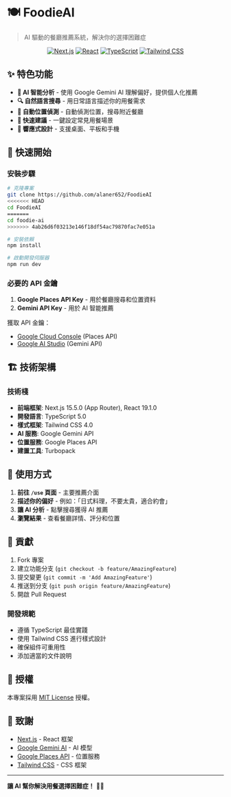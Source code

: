 # 🍽️ FoodieAI

> AI 驅動的餐廳推薦系統，解決你的選擇困難症

<div align="center">

[![Next.js](https://img.shields.io/badge/Next.js-15.5.0-black?style=for-the-badge&logo=next.js)](https://nextjs.org/)
[![React](https://img.shields.io/badge/React-19.1.0-blue?style=for-the-badge&logo=react)](https://reactjs.org/)
[![TypeScript](https://img.shields.io/badge/TypeScript-5.0-blue?style=for-the-badge&logo=typescript)](https://www.typescriptlang.org/)
[![Tailwind CSS](https://img.shields.io/badge/Tailwind_CSS-4.0-38B2AC?style=for-the-badge&logo=tailwindcss)](https://tailwindcss.com/)

</div>

## ✨ 特色功能

- **🤖 AI 智能分析** - 使用 Google Gemini AI 理解偏好，提供個人化推薦
- **🔍 自然語言搜尋** - 用日常語言描述你的用餐需求
- **📍 自動位置偵測** - 自動偵測位置，搜尋附近餐廳
- **🎯 快速建議** - 一鍵設定常見用餐場景
- **📱 響應式設計** - 支援桌面、平板和手機

## 🚀 快速開始

### 安裝步驟

```bash
# 克隆專案
git clone https://github.com/alaner652/FoodieAI
<<<<<<< HEAD
cd FoodieAI
=======
cd foodie-ai
>>>>>>> 4ab26d6f03213e146f18df54ac79870fac7e051a

# 安裝依賴
npm install

# 啟動開發伺服器
npm run dev
```

### 必要的 API 金鑰

1. **Google Places API Key** - 用於餐廳搜尋和位置資料
2. **Gemini API Key** - 用於 AI 智能推薦

獲取 API 金鑰：
- [Google Cloud Console](https://console.cloud.google.com/) (Places API)
- [Google AI Studio](https://makersuite.google.com/app/apikey) (Gemini API)

## 🏗️ 技術架構

### 技術棧

- **前端框架**: Next.js 15.5.0 (App Router), React 19.1.0
- **開發語言**: TypeScript 5.0
- **樣式框架**: Tailwind CSS 4.0
- **AI 服務**: Google Gemini API
- **位置服務**: Google Places API
- **建置工具**: Turbopack

## 📱 使用方式

1. **前往 `/use` 頁面** - 主要推薦介面
2. **描述你的偏好** - 例如：「日式料理，不要太貴，適合約會」
3. **讓 AI 分析** - 點擊搜尋獲得 AI 推薦
4. **瀏覽結果** - 查看餐廳詳情、評分和位置

## 🤝 貢獻

1. Fork 專案
2. 建立功能分支 (`git checkout -b feature/AmazingFeature`)
3. 提交變更 (`git commit -m 'Add AmazingFeature'`)
4. 推送到分支 (`git push origin feature/AmazingFeature`)
5. 開啟 Pull Request

### 開發規範

- 遵循 TypeScript 最佳實踐
- 使用 Tailwind CSS 進行樣式設計
- 確保組件可重用性
- 添加適當的文件說明

## 📄 授權

本專案採用 [MIT License](LICENSE) 授權。

## 🙏 致謝

- [Next.js](https://nextjs.org/) - React 框架
- [Google Gemini AI](https://ai.google.dev/) - AI 模型
- [Google Places API](https://developers.google.com/maps/documentation/places) - 位置服務
- [Tailwind CSS](https://tailwindcss.com/) - CSS 框架

---

**讓 AI 幫你解決用餐選擇困難症！** 🍜✨
